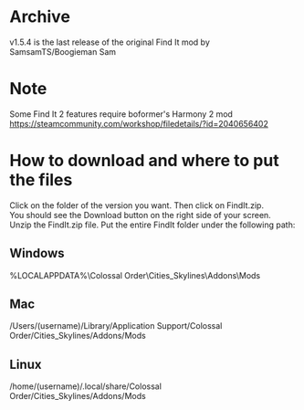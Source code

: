 # Archive

v1.5.4 is the last release of the original Find It mod by SamsamTS/Boogieman Sam  

# Note
Some Find It 2 features require boformer's Harmony 2 mod  
https://steamcommunity.com/workshop/filedetails/?id=2040656402  

# How to download and where to put the files  
Click on the folder of the version you want. Then click on FindIt.zip.  
You should see the Download button on the right side of your screen.  
Unzip the FindIt.zip file. Put the entire FindIt folder under the following path:  

## Windows
%LOCALAPPDATA%\Colossal Order\Cities_Skylines\Addons\Mods  

## Mac
/Users/(username)/Library/Application Support/Colossal Order/Cities_Skylines/Addons/Mods  

## Linux 
/home/(username)/.local/share/Colossal Order/Cities_Skylines/Addons/Mods  
